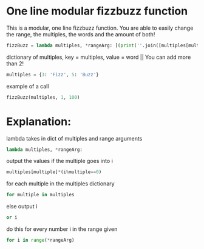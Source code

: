 # One line modular fizzbuzz function

This is a modular, one line fizzbuzz function. You are able to easily change the range, the multiples, the words and the amount of both!

```python
fizzBuzz = lambda multiples, *rangeArg: [(print(''.join([multiples[multiple]*(i%multiple==0) for multiple in multiples]) or i)) for i in range(*rangeArg)]
```


dictionary of multiples, key = multiples, value = word || You can add more than 2!

```python
multiples = {3: 'Fizz', 5: 'Buzz'}
```

example of a call

```python
fizzBuzz(multiples, 1, 100)
```

# Explanation:

lambda takes in dict of multiples and range arguments 

```python
lambda multiples, *rangeArg:
```

output the values if the multiple goes into i

```python
multiples[multiple]*(i%multiple==0)
```

for each multiple in the multiples dictionary

```python
for multiple in multiples
```

else output i

```python
or i
```

do this for every number i in the range given
```python
for i in range(*rangeArg)
```

